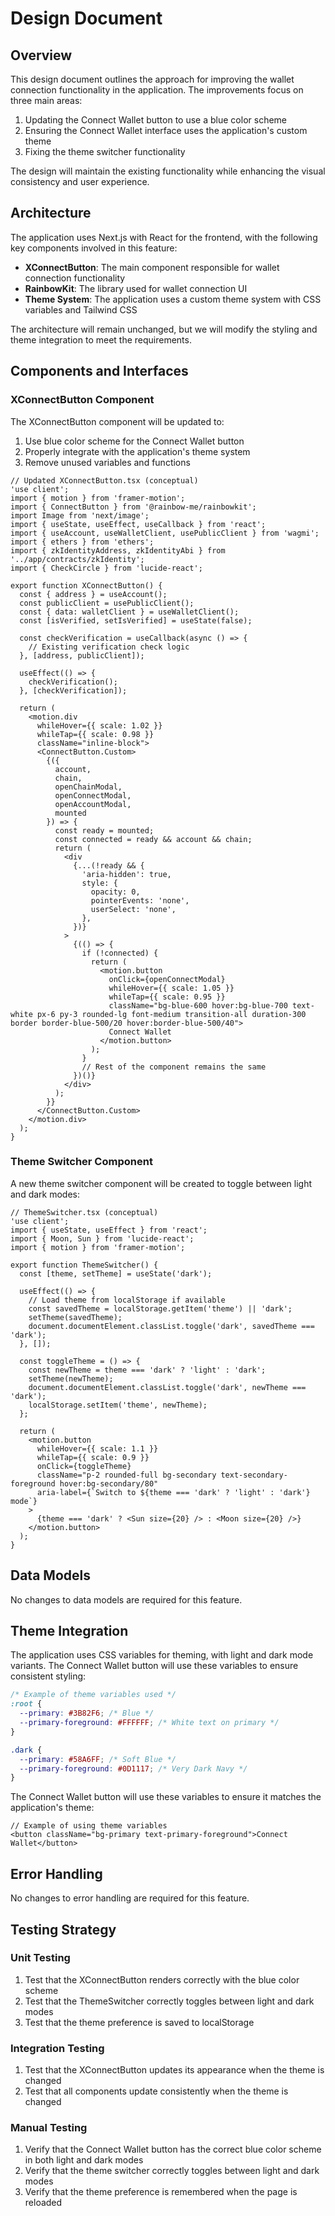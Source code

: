 # Design Document

## Overview

This design document outlines the approach for improving the wallet connection functionality in the application. The improvements focus on three main areas:

1. Updating the Connect Wallet button to use a blue color scheme
2. Ensuring the Connect Wallet interface uses the application's custom theme
3. Fixing the theme switcher functionality

The design will maintain the existing functionality while enhancing the visual consistency and user experience.

## Architecture

The application uses Next.js with React for the frontend, with the following key components involved in this feature:

- **XConnectButton**: The main component responsible for wallet connection functionality
- **RainbowKit**: The library used for wallet connection UI
- **Theme System**: The application uses a custom theme system with CSS variables and Tailwind CSS

The architecture will remain unchanged, but we will modify the styling and theme integration to meet the requirements.

## Components and Interfaces

### XConnectButton Component

The XConnectButton component will be updated to:

1. Use blue color scheme for the Connect Wallet button
2. Properly integrate with the application's theme system
3. Remove unused variables and functions

```tsx
// Updated XConnectButton.tsx (conceptual)
'use client';
import { motion } from 'framer-motion';
import { ConnectButton } from '@rainbow-me/rainbowkit';
import Image from 'next/image';
import { useState, useEffect, useCallback } from 'react';
import { useAccount, useWalletClient, usePublicClient } from 'wagmi';
import { ethers } from 'ethers';
import { zkIdentityAddress, zkIdentityAbi } from '../app/contracts/zkIdentity';
import { CheckCircle } from 'lucide-react';

export function XConnectButton() {
  const { address } = useAccount();
  const publicClient = usePublicClient();
  const { data: walletClient } = useWalletClient();
  const [isVerified, setIsVerified] = useState(false);

  const checkVerification = useCallback(async () => {
    // Existing verification check logic
  }, [address, publicClient]);

  useEffect(() => {
    checkVerification();
  }, [checkVerification]);

  return (
    <motion.div
      whileHover={{ scale: 1.02 }}
      whileTap={{ scale: 0.98 }}
      className="inline-block">
      <ConnectButton.Custom>
        {({
          account,
          chain,
          openChainModal,
          openConnectModal,
          openAccountModal,
          mounted
        }) => {
          const ready = mounted;
          const connected = ready && account && chain;
          return (
            <div
              {...(!ready && {
                'aria-hidden': true,
                style: {
                  opacity: 0,
                  pointerEvents: 'none',
                  userSelect: 'none',
                },
              })}
            >
              {(() => {
                if (!connected) {
                  return (
                    <motion.button
                      onClick={openConnectModal}
                      whileHover={{ scale: 1.05 }}
                      whileTap={{ scale: 0.95 }}
                      className="bg-blue-600 hover:bg-blue-700 text-white px-6 py-3 rounded-lg font-medium transition-all duration-300 border border-blue-500/20 hover:border-blue-500/40">
                      Connect Wallet
                    </motion.button>
                  );
                }
                // Rest of the component remains the same
              })()}
            </div>
          );
        }}
      </ConnectButton.Custom>
    </motion.div>
  );
}
```

### Theme Switcher Component

A new theme switcher component will be created to toggle between light and dark modes:

```tsx
// ThemeSwitcher.tsx (conceptual)
'use client';
import { useState, useEffect } from 'react';
import { Moon, Sun } from 'lucide-react';
import { motion } from 'framer-motion';

export function ThemeSwitcher() {
  const [theme, setTheme] = useState('dark');

  useEffect(() => {
    // Load theme from localStorage if available
    const savedTheme = localStorage.getItem('theme') || 'dark';
    setTheme(savedTheme);
    document.documentElement.classList.toggle('dark', savedTheme === 'dark');
  }, []);

  const toggleTheme = () => {
    const newTheme = theme === 'dark' ? 'light' : 'dark';
    setTheme(newTheme);
    document.documentElement.classList.toggle('dark', newTheme === 'dark');
    localStorage.setItem('theme', newTheme);
  };

  return (
    <motion.button
      whileHover={{ scale: 1.1 }}
      whileTap={{ scale: 0.9 }}
      onClick={toggleTheme}
      className="p-2 rounded-full bg-secondary text-secondary-foreground hover:bg-secondary/80"
      aria-label={`Switch to ${theme === 'dark' ? 'light' : 'dark'} mode`}
    >
      {theme === 'dark' ? <Sun size={20} /> : <Moon size={20} />}
    </motion.button>
  );
}
```

## Data Models

No changes to data models are required for this feature.

## Theme Integration

The application uses CSS variables for theming, with light and dark mode variants. The Connect Wallet button will use these variables to ensure consistent styling:

```css
/* Example of theme variables used */
:root {
  --primary: #3B82F6; /* Blue */
  --primary-foreground: #FFFFFF; /* White text on primary */
}

.dark {
  --primary: #58A6FF; /* Soft Blue */
  --primary-foreground: #0D1117; /* Very Dark Navy */
}
```

The Connect Wallet button will use these variables to ensure it matches the application's theme:

```tsx
// Example of using theme variables
<button className="bg-primary text-primary-foreground">Connect Wallet</button>
```

## Error Handling

No changes to error handling are required for this feature.

## Testing Strategy

### Unit Testing

1. Test that the XConnectButton renders correctly with the blue color scheme
2. Test that the ThemeSwitcher correctly toggles between light and dark modes
3. Test that the theme preference is saved to localStorage

### Integration Testing

1. Test that the XConnectButton updates its appearance when the theme is changed
2. Test that all components update consistently when the theme is changed

### Manual Testing

1. Verify that the Connect Wallet button has the correct blue color scheme in both light and dark modes
2. Verify that the theme switcher correctly toggles between light and dark modes
3. Verify that the theme preference is remembered when the page is reloaded